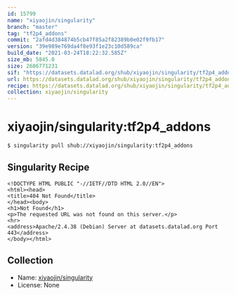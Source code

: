 ```yaml
---
id: 15799
name: "xiyaojin/singularity"
branch: "master"
tag: "tf2p4_addons"
commit: "2afd4d384874b5cb47f85a2f82389b0e02f9fb17"
version: "39e989e769da4f8e93f1e23c10d589ca"
build_date: "2021-03-24T18:22:32.585Z"
size_mb: 5845.0
size: 2686771231
sif: "https://datasets.datalad.org/shub/xiyaojin/singularity/tf2p4_addons/2021-03-24-2afd4d38-39e989e7/39e989e769da4f8e93f1e23c10d589ca.sif"
url: https://datasets.datalad.org/shub/xiyaojin/singularity/tf2p4_addons/2021-03-24-2afd4d38-39e989e7/
recipe: https://datasets.datalad.org/shub/xiyaojin/singularity/tf2p4_addons/2021-03-24-2afd4d38-39e989e7/Singularity
collection: xiyaojin/singularity
---
```


# xiyaojin/singularity:tf2p4_addons

```bash
$ singularity pull shub://xiyaojin/singularity:tf2p4_addons
```

## Singularity Recipe

```singularity
<!DOCTYPE HTML PUBLIC "-//IETF//DTD HTML 2.0//EN">
<html><head>
<title>404 Not Found</title>
</head><body>
<h1>Not Found</h1>
<p>The requested URL was not found on this server.</p>
<hr>
<address>Apache/2.4.38 (Debian) Server at datasets.datalad.org Port 443</address>
</body></html>
```

## Collection

 - Name: [xiyaojin/singularity](https://github.com/xiyaojin/singularity)
 - License: None

